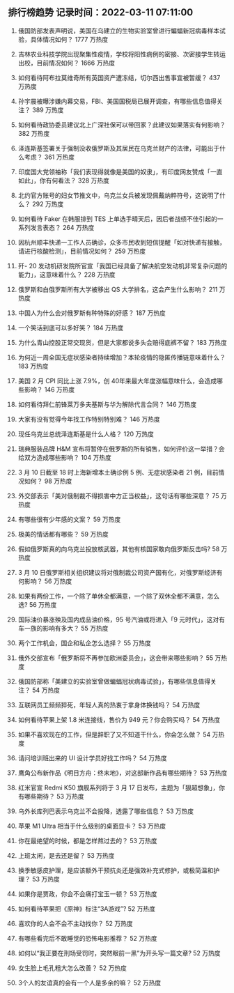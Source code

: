 
## 排行榜趋势 记录时间：2022-03-11 07:11:00
  
  1. 俄国防部发表声明说，美国在乌建立的生物实验室曾进行蝙蝠新冠病毒样本试验，具体情况如何？ 1777 万热度
    
  2. 吉林农业科技学院出现聚集性疫情，学校将阳性病例的密接、次密接学生转运出校，目前情况如何？ 1666 万热度
    
  3. 如何看待阿布拉莫维奇所有英国资产遭冻结，切尔西出售事宜被暂缓？ 437 万热度
    
  4. 孙宇晨被曝涉嫌内幕交易，FBI、美国国税局已展开调查，有哪些信息值得关注？ 389 万热度
    
  5. 如何看待政协委员建议北上广深社保可以带回家？此建议如果落实有何影响？ 382 万热度
    
  6. 泽连斯基签署关于强制没收俄罗斯及其居民在乌克兰财产的法律，可能出于什么考虑？ 361 万热度
    
  7. 印度国大党领袖称「我们表现得就像是美国的奴隶」，有印度网友赞成「一直如此」，你有何看法？ 328 万热度
    
  8. 北约官方账号的妇女节推文中，乌克兰女兵被发现佩戴纳粹符号，这说明了什么？ 292 万热度
    
  9. 如何看待 Faker 在韩服排到 TES 上单选手晴天后，因后者战绩不佳引起的一系列发言表态？ 264 万热度
    
  10. 因杭州顺丰快递一工作人员确诊，众多市民收到短信提醒「如对快递有接触，请进行核酸检测」，目前情况如何？ 259 万热度
    
  11. 歼- 20 发动机研发院所官宣「我国已经具备了解决航空发动机非常复杂问题的能力」，这意味着什么？ 228 万热度
    
  12. 俄罗斯和白俄罗斯所有大学被移出 QS 大学排名，这会产生什么影响？ 211 万热度
    
  13. 中国人为什么会对俄罗斯有种特殊的好感？ 187 万热度
    
  14. 一个笑话到底可以多好笑？ 184 万热度
    
  15. 为什么青山控股正常交现货，但是大家都说多头会赔得底裤不留？ 183 万热度
    
  16. 为何近一周全国无症状感染者持续增加？本轮疫情的隐匿传播链意味着什么？ 183 万热度
    
  17. 美国 2 月 CPI  同比上涨 7.9%，创 40年来最大年度涨幅意味什么，会造成哪些影响？ 146 万热度
    
  18. 如何看待拜仁前锋莱万多夫基斯与华为解除代言合同？ 146 万热度
    
  19. 大家有没有觉得今年找工作特别特别难？ 146 万热度
    
  20. 现任乌克兰总统泽连斯基是什么人格？ 120 万热度
    
  21. 瑞典服装品牌 H&M 宣布将暂停在俄罗斯的所有销售，如何评价这一举措？会给双方造成哪些影响？ 104 万热度
    
  22. 3 月 10 日截至 18 时上海新增本土确诊例 5 例、无症状感染者 21 例，目前情况如何？ 98 万热度
    
  23. 外交部表示「美对俄制裁不得损害中方正当权益」，这句话有哪些深意？ 75 万热度
    
  24. 有哪些很有少年感的文案？ 59 万热度
    
  25. 极美的情话都有哪些？ 59 万热度
    
  26. 假如俄罗斯真的向乌克兰投放核武器，其他有核国家敢向俄罗斯反击吗? 58 万热度
    
  27. 3 月 10 日俄罗斯相关组织建议将对俄制裁公司资产国有化，对俄罗斯经济有何影响？ 56 万热度
    
  28. 如果有两份工作，一个除了单休全都满意，一个除了双休全都不满意，怎么选? 56 万热度
    
  29. 国际油价暴涨殃及国内成品油价格，95 号汽油或将进入「9 元时代」，这对有车一族的影响有多大？ 55 万热度
    
  30. 两个工作机会，国企和私企怎么选择？ 55 万热度
    
  31. 俄外交部宣布「俄罗斯将不再参加欧洲委员会」，这会带来哪些影响？ 55 万热度
    
  32. 俄国防部称「美建立的实验室曾做蝙蝠冠状病毒试验」，有哪些信息值得关注？ 54 万热度
    
  33. 互联网员工频频猝死，年轻人真的热衷于拿身体换钱吗？ 54 万热度
    
  34. 如何看待苹果上架 1.8 米连接线，售价为 949 元？你会购买吗？ 54 万热度
    
  35. 如果不喜欢现在的工作，但是辞职了又不知道干什么，你会怎么做？ 54 万热度
    
  36. 请问培训班出来的 UI 设计学员好找工作吗？ 54 万热度
    
  37. 鹰角公布新作品《明日方舟：终末地》，对这部新作品有哪些期待？ 53 万热度
    
  38. 红米官宣 Redmi K50 旗舰系列将于 3 月 17 日发布，主题为「狠超想象」，你有哪些期待？ 53 万热度
    
  39. 乌外长库列巴表示乌克兰不会投降，透露了哪些信息？ 53 万热度
    
  40. 苹果 M1 Ultra 相当于什么级别的桌面显卡？ 53 万热度
    
  41. 你在最绝望的时候，都是怎样熬过去的？ 53 万热度
    
  42. 上班太闲，是去还是留？ 53 万热度
    
  43. 换季敏感皮护理，是应该额外干预抗炎还是强效补充式修护，或极简温和护理？ 53 万热度
    
  44. 如果你是贾政，你会不会痛打宝玉一顿？ 53 万热度
    
  45. 如何看待苹果把《原神》标注“3A游戏”? 52 万热度
    
  46. 喜欢你的人会不会不主动找你？ 52 万热度
    
  47. 有哪些看完后不敢睡觉的恐怖电影推荐？ 52 万热度
    
  48. 如何以“我正要在刑场受罚时，突然眼前一黑”为开头写一篇文章? 52 万热度
    
  49. 女生脸上毛孔粗大怎么改善？ 52 万热度
    
  50. 3个人的友谊真的会有一个人是多余的嘛？ 52 万热度
    